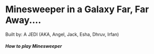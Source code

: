 # Minesweeper in a Galaxy Far, Far Away....
Built by: A JEDI (AKA, Angel, Jack, Esha, Dhruv, Irfan)

##### How to play Minesweeper 





